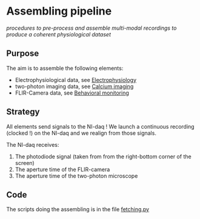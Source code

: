 # Assembling pipeline

*procedures to pre-process and assemble multi-modal recordings to produce a coherent physiological dataset*

## Purpose

The aim is to assemble the following elements:

- Electrophysiological data, see [Electrophysiology](electrophy/README.md)
- two-photon imaging data, see [Calcium imaging](Ca-imaging/README.md)
- FLIR-Camera data,  see [Behavioral monitoring](behavioral-montoring/README.md)

## Strategy

All elements send signals to the NI-daq ! We launch a continuous recording (clocked !) on the NI-daq and we realign from those signals.

The NI-daq receives:

1. The photodiode signal (taken from from the right-bottom corner of the screen)
2. The aperture time of the FLIR-camera
3. The aperture time of the two-photon microscope

## Code

The scripts doing the assembling is in the file [fetching.py](./fetching.py)





